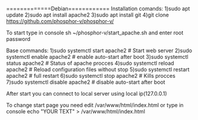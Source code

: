 =============Debian============
Installation comands:
1)sudo apt update
2)sudo apt install apache2
3)sudo apt install git
4)git clone https://github.com/phosphor-v/phosphor-v/

To start type in console 
    sh ~/phosphor-v/start_apache.sh
and enter root password

Base commands:
1)sudo systemctl start apache2 # Start web server
2)sudo systemctl enable apache2 # enable auto-start after boot
3)sudo systemctl status apache2 # Status of apache procces
4)sudo systemctl reload apache2 # Reload configuration files without stop 
5)sudo systemctl restart apache2 # full restart
6)sudo systemctl stop apache2 # Kills procces
7)sudo systemctl disable apache2 # disable auto-start after boot


After start you can connect to local server using local ip(127.0.0.1)


To change start page you need edit /var/www/html/index.html or type in console
    echo "YOUR TEXT" > /var/www/html/index.html


